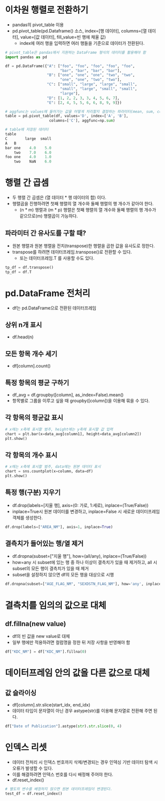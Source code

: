 # 이차원 행렬로 전환하기

- pandas의 pivot_table 이용
- pd.pivot_table(pd.Dataframe() 소스, index=[행 데이터], columns=[열 데이터], value=[값 데이터], fill_value=빈 행에 채울 값)
  - index에 여러 행을 입력하면 여러 행들을 기준으로 데이터가 전환된다.

```py
# pivot_table은 pandas에서 지원하는 DataFrame 형식의 데이터를 활용해야 함
import pandas as pd

df = pd.DataFrame({"A": ["foo", "foo", "foo", "foo", "foo",
                         "bar", "bar", "bar", "bar"],
                   "B": ["one", "one", "one", "two", "two",
                         "one", "one", "two", "two"],
                   "C": ["small", "large", "large", "small",
                         "small", "large", "small", "small",
                         "large"],
                   "D": [1, 2, 2, 3, 3, 4, 5, 6, 7],
                   "E": [2, 4, 5, 5, 6, 6, 8, 9, 9]})

# aggfunc는 values에 들어가는 값을 어떻게 처리할지 결정하는 파라미터(mean, sum, count 등)
table = pd.pivot_table(df, values='D', index=['A', 'B'],
                    columns=['C'], aggfunc=np.sum)

# table에 저장된 데이터
table
C        large  small
A   B
bar one    4.0    5.0
    two    7.0    6.0
foo one    4.0    1.0
    two    NaN    6.0
```

# 행렬 간 곱셈

- 두 행렬 간 곱셈은 (열 데이터 \* 행 데이터의 합) 이다.
- 행렬곱을 진행하려면 첫째 행렬의 열 개수와 둘째 행렬의 행 개수가 같아야 한다.
  - (n \* m) 행렬과 (m \* p) 행렬은 첫째 행렬의 열 개수와 둘째 행렬의 행 개수가 같으므로(m) 행렬곱이 가능하다.

## 파라미터 간 유사도를 구할 때?

- 원본 행렬과 원본 행렬을 전치(transpose)한 행렬을 곱한 값을 유사도로 정한다.
- transpose를 하려면 데이터프레임.transpose()로 전환할 수 있다.
  - 또는 데이터프레임.T 를 사용할 수도 있다.

```py
tp_df = df.transpose()
tp_df = df.T
```

# pd.DataFrame 전처리

- df는 pd.DataFrame으로 전환된 데이터프레임

## 상위 n개 표시

- df.head(n)

## 모든 항목 개수 세기

- df\[column].count()

## 특정 항목의 평균 구하기

- df_avg = df.groupby(\[column], as_index=False).mean()
- 항목별로 그룹을 이루고 싶을 때 groupby(\[column])을 이용해 묶을 수 있다.

## 각 항목의 평균값 표시

```py
# x에는 x축에 표시할 범주, height에는 y축에 표시할 값 입력
chart = plt.bar(x=data_avg[column1], height=data_avg[column2])
plt.show()
```

## 각 항목의 개수 표시

```py
# x에는 x축에 표시할 범주, data에는 원본 데이터 표시
chart = sns.countplot(x=column, data=df)
plt.show()
```

## 특정 행(구분) 지우기

- df.drop(labels=[지울 행], axis=(0: 가로, 1:세로), inplace=(True/False))
- inplace=True시 원본 데이터를 변경하고, inplace=False 시 새로운 데이터프레임 객체를 생성한다.

```py
df.drop(labels=["AREA_NM"], axis=1, inplace=True)
```

## 결측치가 들어있는 행/열 제거

- df.dropna(subset=["지울 행"], how=(all/any), inplace=(True/False))
- how=any 시 subset에 있는 행 중 하나 이상이 결측치가 있을 때 제거하고, all 시 subset의 모든 행이 결측치가 있을 때 제거
- subset을 설정하지 않으면 df의 모든 행을 대상으로 시행

```py
df.dropna(subset=["AGE_FLAG_NM", "SEXDSTN_FLAG_NM"], how='any', inplace=True)
```

# 결측치를 임의의 값으로 대체

## df.fillna(new value)

- df의 빈 값을 new value로 대체
- 일부 행에만 적용하려면 컬럼명을 정한 뒤 저장 사항을 반영해야 함

```py
df["KDC_NM"] = df["KDC_NM"].fillna(0)
```

# 데이터프레임 안의 값을 다른 값으로 대체

## 값 슬라이싱

- df\[column].str.slice(start_idx, end_idx)
- 데이터 타입이 문자열이 아닌 경우 astype(str)를 이용해 문자열로 전환해 주면 된다.

```py
df["Date of Publication"].astype(str).str.slice(0, 4)
```

# 인덱스 리셋

- 데이터 전처리 시 인덱스 번호까지 삭제/변경되는 경우 인덱싱 기반 데이터 탐색 시 오류가 발생할 수 있다.
- 이를 해결하려면 인덱스 번호를 다시 배정해 주어야 한다.
- df.reset_index()

```py
# 별도의 변수를 배정하지 않으면 원본 데이터프레임이 변경된다.
test_df = df.reset_index()
```
